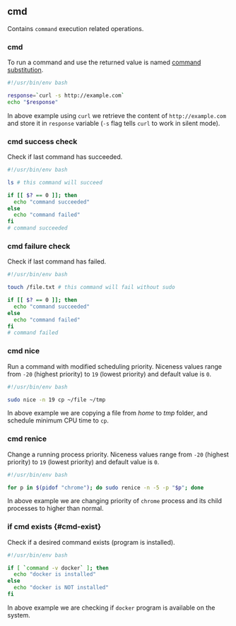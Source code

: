 ## cmd

Contains `command` execution related operations.

### cmd

To run a command and use the returned value is named [command substitution](#command-substitution).

```bash
#!/usr/bin/env bash

response=`curl -s http://example.com`
echo "$response"
```

In above example using `curl` we retrieve the content of `http://example.com` and store it in `response` variable (`-s` flag tells `curl` to work in silent mode).

### cmd success check

Check if last command has succeeded.

```bash
#!/usr/bin/env bash

ls # this command will succeed

if [[ $? == 0 ]]; then
  echo "command succeeded"
else
  echo "command failed"
fi
# command succeeded
```

### cmd failure check

Check if last command has failed.

```bash
#!/usr/bin/env bash

touch /file.txt # this command will fail without sudo

if [[ $? == 0 ]]; then
  echo "command succeeded"
else
  echo "command failed"
fi
# command failed
```

### cmd nice

Run a command with modified scheduling priority. Niceness  values range  from  `-20` (highest priority) to `19` (lowest priority) and default value is `0`.

```bash
#!/usr/bin/env bash

sudo nice -n 19 cp ~/file ~/tmp
```

In above example we are copying a file from *home* to *tmp* folder, and schedule minimum CPU time to `cp`.

### cmd renice

Change a running process priority. Niceness  values range  from  `-20` (highest priority) to `19` (lowest priority) and default value is `0`.

```bash
#!/usr/bin/env bash

for p in $(pidof "chrome"); do sudo renice -n -5 -p "$p"; done
```

In above example we are changing priority of `chrome` process and its child processes to higher than normal.

### if cmd exists {#cmd-exist}

Check if a desired command exists (program is installed).

```bash
#!/usr/bin/env bash

if [ `command -v docker` ]; then
  echo "docker is installed"
else
  echo "docker is NOT installed"
fi
```

In above example we are checking if `docker` program is available on the system.
